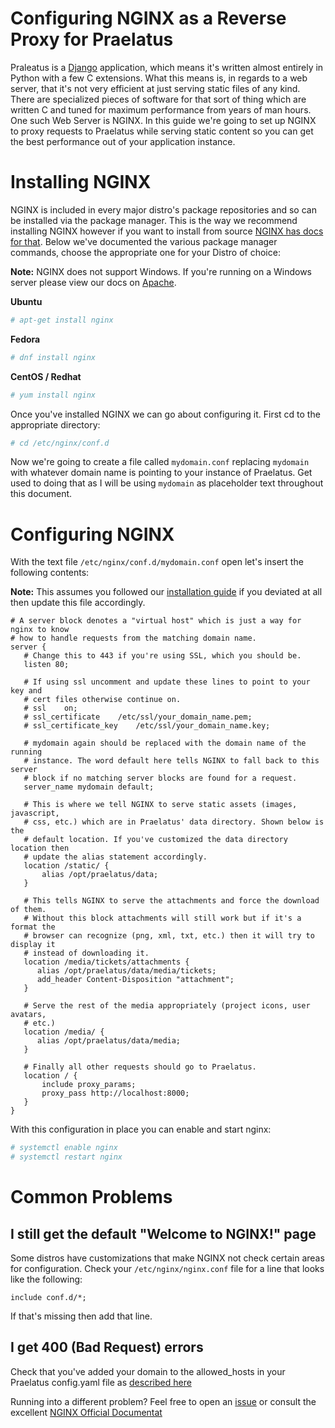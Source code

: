 # Configuring NGINX as a Reverse Proxy for Praelatus

Praleatus is a [Django](https://djangoproject.com) application, which means
it's written almost entirely in Python with a few C extensions. What this
means is, in regards to a web server, that it's not very efficient at just
serving static files of any kind. There are specialized pieces of software for
that sort of thing which are written C and tuned for maximum performance from
years of man hours. One such Web Server is NGINX. In this guide we're going to
set up NGINX to proxy requests to Praelatus while serving static content so you
can get the best performance out of your application instance.


# Installing NGINX

NGINX is included in every major distro's package repositories and so can be
installed via the package manager. This is the way we recommend installing
NGINX however if you want to install from source [NGINX has docs for
that](http://nginx.org/en/docs/configure.html). Below we've documented the
various package manager commands, choose the appropriate one for your Distro of
choice:

**Note:** NGINX does not support Windows. If you're running on a Windows server
please view our docs on [Apache](deployment/advanced/apache).

**Ubuntu**

```bash
# apt-get install nginx
```

**Fedora**

```bash
# dnf install nginx
```

**CentOS / Redhat**

```bash
# yum install nginx
```

Once you've installed NGINX we can go about configuring it. First cd to the
appropriate directory:

```bash
# cd /etc/nginx/conf.d
```

Now we're going to create a file called `mydomain.conf` replacing `mydomain`
with whatever domain name is pointing to your instance of Praelatus. Get used
to doing that as I will be using `mydomain` as placeholder text throughout this
document.


# Configuring NGINX


With the text file `/etc/nginx/conf.d/mydomain.conf` open let's insert the
following contents:

**Note:** This assumes you followed our [installation guide](deployment/linux)
if you deviated at all then update this file accordingly.


```nginx
# A server block denotes a "virtual host" which is just a way for nginx to know
# how to handle requests from the matching domain name.
server {
   # Change this to 443 if you're using SSL, which you should be.
   listen 80;

   # If using ssl uncomment and update these lines to point to your key and
   # cert files otherwise continue on.
   # ssl    on;
   # ssl_certificate    /etc/ssl/your_domain_name.pem;
   # ssl_certificate_key    /etc/ssl/your_domain_name.key;

   # mydomain again should be replaced with the domain name of the running
   # instance. The word default here tells NGINX to fall back to this server
   # block if no matching server blocks are found for a request.
   server_name mydomain default;

   # This is where we tell NGINX to serve static assets (images, javascript,
   # css, etc.) which are in Praelatus' data directory. Shown below is the
   # default location. If you've customized the data directory location then
   # update the alias statement accordingly.
   location /static/ {
       alias /opt/praelatus/data;
   }

   # This tells NGINX to serve the attachments and force the download of them.
   # Without this block attachments will still work but if it's a format the
   # browser can recognize (png, xml, txt, etc.) then it will try to display it
   # instead of downloading it.
   location /media/tickets/attachments {
      alias /opt/praelatus/data/media/tickets;
      add_header Content-Disposition "attachment";
   }

   # Serve the rest of the media appropriately (project icons, user avatars,
   # etc.)
   location /media/ {
      alias /opt/praelatus/data/media;
   }

   # Finally all other requests should go to Praelatus.
   location / {
       include proxy_params;
       proxy_pass http://localhost:8000;
   }
}
```

With this configuration in place you can enable and start nginx:

```bash
# systemctl enable nginx
# systemctl restart nginx
```

# Common Problems

## I still get the default "Welcome to NGINX!" page

Some distros have customizations that make NGINX not check certain areas for
configuration. Check your `/etc/nginx/nginx.conf` file for a line that looks
like the following:

```
include conf.d/*;
```

If that's missing then add that line.


## I get 400 (Bad Request) errors

Check that you've added your domain to the allowed_hosts in your Praelatus
config.yaml file as [described here](deployment/Linux#configuring-praelatus)


Running into a different problem? Feel free to open an
[issue](https://github.com/praelatus/praelatus/issues) or consult the excellent
[NGINX Official Documentat](https://nginx.org/en/docs/)
